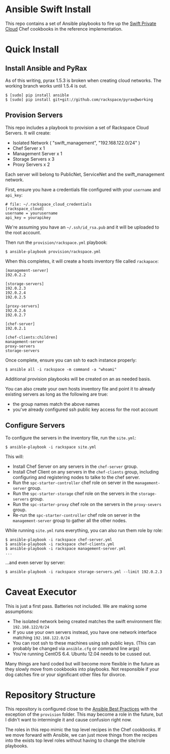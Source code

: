 Ansible Swift Install
=====================

This repo contains a set of Ansible playbooks to fire up the [Swift Private Cloud](https://github.com/rcbops-cookbooks/swift-private-cloud) Chef cookbooks in the reference implementation.

Quick Install
=============

Install Ansible and PyRax
-------------------------

As of this writing, pyrax 1.5.3 is broken when creating cloud networks. The working branch works until 1.5.4 is out.

    $ [sudo] pip install ansible
    $ [sudo] pip install git+git://github.com/rackspace/pyrax@working

Provision Servers
-----------------

This repo includes a playbook to provision a set of Rackspace Cloud Servers. It will create:

* Isolated Network ( "swift_management", "192.168.122.0/24" )
* Chef Server x 1
* Management Server x 1
* Storage Servers x 3
* Proxy Servers x 2

Each server will belong to PublicNet, ServiceNet and the swift_management network.

First, ensure you have a credentials file configured with your `username` and `api_key`:

    # file: ~/.rackspace_cloud_credentials
    [rackspace_cloud]
    username = yourusername
    api_key = yourapikey

We're assuming you have an `~/.ssh/id_rsa.pub` and it will be uploaded to the root account.

Then run the `provision/rackspace.yml` playbook:

    $ ansible-playbook provision/rackspace.yml

When this completes, it will create a hosts inventory file called `rackapace`:

    [management-server]
    192.0.2.2

    [storage-servers]
    192.0.2.3
    192.0.2.4
    192.0.2.5

    [proxy-servers]
    192.0.2.6
    192.0.2.7

    [chef-server]
    192.0.2.1

    [chef-clients:children]
    management-server
    proxy-servers
    storage-servers

Once complete, ensure you can ssh to each instance properly:

    $ ansible all -i rackspace -m command -a "whoami"

Additional provision playbooks will be created on an as needed basis.

You can also create your own hosts inventory file and point it to already existing servers as long as the following are true:

* the group names match the above names
* you've already configured ssh public key access for the root account

Configure Servers
-----------------

To configure the servers in the inventory file, run the `site.yml`:

    $ ansible-playbook -i rackspace site.yml

This will:

* Install Chef Server on any servers in the `chef-server` group.
* Install Chef Client on any servers in the `chef-clients` group, including configuring and registering nodes to talke to the chef server.
* Run the `spc-starter-controller` chef role on server in the `management-server` group.
* Run the `spc-starter-storage` chef role on the servers in the `storage-servers` group.
* Run the `spc-starter-proxy` chef role on the servers in the `proxy-severs` group.
* Re-run the `spc-starter-controller` chef role on server in the `management-server` group to gather all the other nodes.

While running `site.yml` runs everything, you can also run them role by role:

    $ ansible-playbook -i rackspace chef-server.yml
    $ ansible-playbook -i rackspace chef-clients.yml
    $ ansible-playbook -i rackspace management-server.yml
    ...

...and even server by server:

    $ ansible-playbook -i rackspace storage-servers.yml --limit 192.0.2.3

Caveat Executor
===============

This is just a first pass. Batteries not included. We are making some assumptions:

* The isolated network being created matches the swift environment file: `192.168.122/0/24`
* If you use your own servers instead, you have one network interface matching `192.168.122.0/24`
* You can root ssh to these machines using ssh public keys. (This can probably be changed via `ansible.cfg` or command line args)
* You're running CentOS 6.4. Ubuntu 12.04 needs to be cussed out.

Many things are hard coded but will become more flexible in the future as they slowly move from cookbooks into playbooks. Not responsible if your dog catches fire or your significant other files for divorce.

Repository Structure
====================

This repository is configured close to the [Ansible Best Practices](http://www.ansibleworks.com/docs/playbooks_best_practices.html#directory-layout) with the exception of the `provision` folder. This may become a role in the future, but I didn't want to intermingle it and cause confusion right now.

The roles in this repo mimic the top level recipes in the Chef cookbooks. If we move forward with Ansible, we can just move things from the recipes into the exists top level roles without having to change the site/role playbooks.
